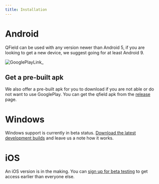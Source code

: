 ```yaml
---
title: Installation
---
```


Android
=======

QField can be used with any version newer than Android 5, if you are
looking to get a new device, we suggest going for at least Android 9.

![GooglePlayLink](images/Get_it_on_Google_play.png)\_

Get a pre-built apk
-------------------

We also offer a pre-built apk for you to download if you are not able or
do not want to use GooglePlay. You can get the qfield apk from the
[release](https://github.com/opengisch/QField/releases/) page.

Windows
=======

Windows support is currently in beta status. [Download the latest
development
builds](https://nightly.link/opengisch/QField/workflows/windows/master/QField-dev-Release.zip)
and leave us a note how it works.

iOS
===

An iOS version is in the making. You can [sign up for beta
testing](https://forms.clickup.com/f/22wqj-2878/D6IEV7K3PKVONXPX8P) to
get access earlier than everyone else.
